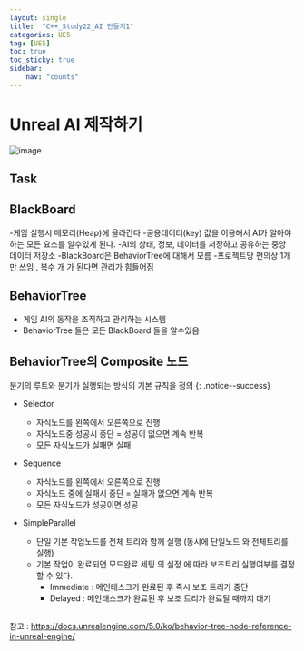 ```yaml
---
layout: single
title:  "C++_Study22_AI 만들기1"
categories: UE5
tag: [UE5]
toc: true
toc_sticky: true
sidebar:
    nav: "counts"
---
```


# Unreal AI 제작하기 
![image](https://github.com/silverlnng/VRFirstProject/assets/112385982/5b5e49db-bd3b-4426-98f4-3c6ff9b78c43)

## Task


## BlackBoard
-게임 실행시 메모리(Heap)에 올라간다 
-공용데이터(key) 값을 이용해서 AI가 알아야 하는 모든 요소를 알수있게 된다.
-AI의 상태, 정보, 데이터를 저장하고 공유하는 중앙 데이터 저장소
-BlackBoard은 BehaviorTree에 대해서 모름
-프로젝트당 편의상 1개만 쓰임 , 복수 개 가 된다면 관리가 힘들어짐

## BehaviorTree

* 게임 AI의 동작을 조직하고 관리하는 시스템
* BehaviorTree 들은 모든 BlackBoard 들을 알수있음

## BehaviorTree의 Composite 노드
   
분기의 루트와 분기가 실행되는 방식의 기본 규칙을 정의
{: .notice--success}

* Selector
    * 자식노드를 왼쪽에서 오른쪽으로 진행
    * 자식노드중 성공시 중단 = 성공이 없으면 계속 반복 
    * 모든 자식노드가 실패면 실패
   
* Sequence
    * 자식노드를 왼쪽에서 오른쪽으로 진행
    * 자식노드 중에 실패시 중단 = 실패가 없으면 계속 반복
    * 모든 자식노드가 성공이면 성공  

* SimpleParallel
    * 단일 기본 작업노드를 전체 트리와 함께 실행 (동시에 단일노드 와 전체트리를 실행)
    * 기본 작업이 완료되면 모드완료 세팅 의 설정 에 따라 보조트리 실행여부를 결정할 수 있다.
        * Immediate : 메인태스크가 완료된 후 즉시 보조 트리가 중단
        * Delayed : 메인태스크가 완료된 후 보조 트리가 완료될 때까지 대기

##  

참고 : <https://docs.unrealengine.com/5.0/ko/behavior-tree-node-reference-in-unreal-engine/>
